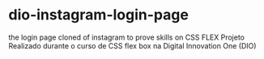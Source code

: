 # dio-instagram-login-page
the login page cloned of instagram to prove skills on CSS FLEX
Projeto Realizado durante o curso de CSS flex box na Digital Innovation One (DIO)
